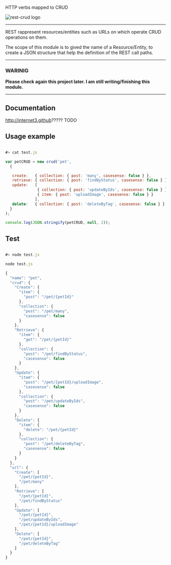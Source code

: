 HTTP verbs mapped to CRUD


![rest-crud logo](https://gautambiztalkblog.files.wordpress.com/2015/03/crud.jpg)

_________________________________________

REST rappresent resources/entities such as URLs on which operate CRUD operations on them.

The scope of this module is to gived the name of 
a Resource/Entity, to create a JSON structure that help the 
definition of the REST call paths.


_________________________________________

### WARINIG
**Please check again this project later.
I am still writing/finishing this module.**




_________________________________________

## Documentation

http://internet3.github????? TODO

## Usage example

```js

#> cat test.js

var petCRUD = new crud('pet',
  {

   create:   { collection: { post: 'many', casesense: false } },
   retrieve: { collection: { post: 'findByStatus', casesense: false } },
   update:   [
              { collection: { post: 'updateByIds', casesense: false } },
              { item: { post: 'uploadImage', casesense: false } }
             ],
   delete:   { collection: { post: 'deleteByTag', casesense: false } }
  }
);

console.log(JSON.stringify(petCRUD, null, 2));
```

## Test 

```js

#> node test.js

node test.js

{
  "name": "pet",
  "crud": {
    "Create": {
      "item": {
        "post": "/pet/{petId}"
      },
      "collection": {
        "post": "/pet/many",
        "casesense": false
      }
    },
    "Retrieve": {
      "item": {
        "get": "/pet/{petId}"
      },
      "collection": {
        "post": "/pet/findByStatus",
        "casesense": false
      }
    },
    "Update": {
      "item": {
        "post": "/pet/{petId}/uploadImage",
        "casesense": false
      },
      "collection": {
        "post": "/pet/updateByIds",
        "casesense": false
      }
    },
    "Delete": {
      "item": {
        "delete": "/pet/{petId}"
      },
      "collection": {
        "post": "/pet/deleteByTag",
        "casesense": false
      }
    }
  },
  "url": {
    "Create": [
      "/pet/{petId}",
      "/pet/many"
    ],
    "Retrieve": [
      "/pet/{petId}",
      "/pet/findByStatus"
    ],
    "Update": [
      "/pet/{petId}",
      "/pet/updateByIds",
      "/pet/{petId}/uploadImage"
    ],
    "Delete": [
      "/pet/{petId}",
      "/pet/deleteByTag"
    ]
  }
}

```

